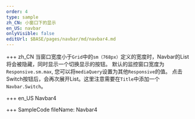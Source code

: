 ```yaml
--- 
order: 4
type: sample
zh_CN: 小窗口下的显示
en_US: navbar
onlyVisible: false
editUrl: $BASE/pages/navbar/md/navbar4.md
---
```


+++ zh_CN
当窗口宽度小于<Code>Grid</Code>中的<Code>sm（768px）</Code>定义的宽度时，Navbar的List将会被隐藏，同时显示一个切换显示的按钮。
默认的监控窗口宽度为<Code>Responsive.sm.max</Code>, 您可以将<Code>mediaQuery</Code>设置为其他<Code>Responsive</Code>的值。
   点击Switch按钮后，会再次展开List。这里注意需要在<Code>Title</Code>中添加一个<Code>Navbar.Switch</Code>。


+++ en_US
Navbar4

+++ SampleCode
fileName: Navbar4
